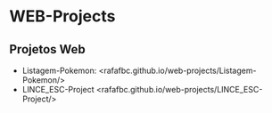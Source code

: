 # WEB-Projects
## Projetos Web
- Listagem-Pokemon: <rafafbc.github.io/web-projects/Listagem-Pokemon/>
- LINCE_ESC-Project <rafafbc.github.io/web-projects/LINCE_ESC-Project/>